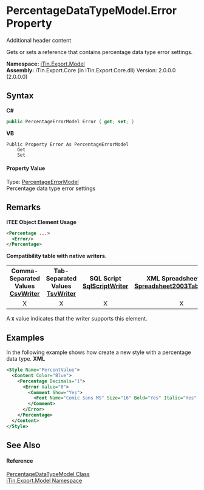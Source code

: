 # PercentageDataTypeModel.Error Property 
Additional header content 

Gets or sets a reference that contains percentage data type error settings.

**Namespace:**&nbsp;<a href="N_iTin_Export_Model">iTin.Export.Model</a><br />**Assembly:**&nbsp;iTin.Export.Core (in iTin.Export.Core.dll) Version: 2.0.0.0 (2.0.0.0)

## Syntax

**C#**<br />
``` C#
public PercentageErrorModel Error { get; set; }
```

**VB**<br />
``` VB
Public Property Error As PercentageErrorModel
	Get
	Set
```


#### Property Value
Type: <a href="T_iTin_Export_Model_PercentageErrorModel">PercentageErrorModel</a><br />Percentage data type error settings

## Remarks

**ITEE Object Element Usage**<br />
``` XML
<Percentage ...>
  <Error/>
</Percentage>
```


<strong>Compatibility table with native writers.</strong><table><tr><th>Comma-Separated Values<br /><a href="T_iTin_Export_Writers_CsvWriter">CsvWriter</a></th><th>Tab-Separated Values<br /><a href="T_iTin_Export_Writers_TsvWriter">TsvWriter</a></th><th>SQL Script<br /><a href="T_iTin_Export_Writers_SqlScriptWriter">SqlScriptWriter</a></th><th>XML Spreadsheet 2003<br /><a href="T_iTin_Export_Writers_Spreadsheet2003TabularWriter">Spreadsheet2003TabularWriter</a></th></tr><tr><td align="center">X</td><td align="center">X</td><td align="center">X</td><td align="center">X</td></tr></table> A <strong>`X`</strong> value indicates that the writer supports this element.


## Examples
In the following example shows how create a new style with a percentage data type. 
**XML**<br />
``` XML
<Style Name="PercentValue">
  <Content Color="Blue">
    <Percentage Decimals="1">
      <Error Value="0">
        <Comment Show="Yes">
          <Font Name="Comic Sans MS" Size="16" Bold="Yes" Italic="Yes" Underline="Yes" Color="Navy"/>
        </Comment>
      </Error>
    </Percentage>
  </Content>
</Style>
```


## See Also


#### Reference
<a href="T_iTin_Export_Model_PercentageDataTypeModel">PercentageDataTypeModel Class</a><br /><a href="N_iTin_Export_Model">iTin.Export.Model Namespace</a><br />